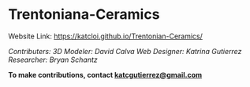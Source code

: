 # Trentoniana-Ceramics
Website Link: https://katcloi.github.io/Trentonian-Ceramics/

*Contributers: 
3D Modeler: David Calva
Web Designer: Katrina Gutierrez 
Researcher: Bryan Schantz*

**To make contributions, contact katcgutierrez@gmail.com**
